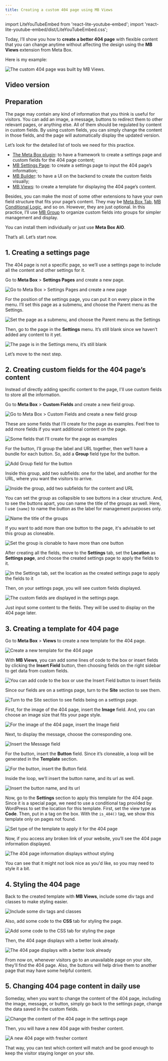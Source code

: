 ```yaml
---
title: Creating a custom 404 page using MB Views
---
```


import LiteYouTubeEmbed from 'react-lite-youtube-embed';
import 'react-lite-youtube-embed/dist/LiteYouTubeEmbed.css';

Today, I’ll show you how to **create a better 404 page** with flexible content that you can change anytime without affecting the design using the **MB Views** extension from Meta Box.

Here is my example:

![The custom 404 page was built by MB Views.](https://imgur.elightup.com/VrCu8Vf.png)

## Video version

<LiteYouTubeEmbed id='xfLNr3qEf4o'/>

## Preparation

The page may contain any kind of information that you think is useful for visitors. You can add an image, a message, buttons to redirect them to other relevant pages, or anything else. All of them should be regulated by content in custom fields. By using custom fields, you can simply change the content in those fields, and the page will automatically display the updated version.

Let’s look for the detailed list of tools we need for this practice.

* [The Meta Box plugin](https://wordpress.org/plugins/meta-box/): to have a framework to create a settings page and custom fields for the 404 page content;
* [MB Settings Page](https://metabox.io/plugins/mb-settings-page/): to create a settings page to input the 404 page’s information;
* [MB Builder](https://metabox.io/plugins/meta-box-builder/): to have a UI on the backend to create the custom fields visually;
* [MB Views](https://metabox.io/plugins/mb-views/): to create a template for displaying the 404 page’s content.

Besides, you can make the most of some other extensions to have your own field structure that fits your page’s content. They may be [Meta Box Tab](https://metabox.io/plugins/meta-box-tabs/), [MB Conditional Logic](https://metabox.io/plugins/meta-box-conditional-logic/), and so on. However, they are just optional. In this practice, I’ll use [MB Group](https://metabox.io/plugins/meta-box-group/) to organize custom fields into groups for simpler management and display.

You can install them individually or just use **Meta Box AIO**.

That’s all. Let’s start now.

## 1. Creating a settings page

The 404 page is not a specific page, so we’ll use a settings page to include all the content and other settings for it.

Go to **Meta Box** > **Settings Pages** and create a new page.

![Go to Meta Box > Settings Pages and create a new page](https://imgur.elightup.com/W2VGf6H.png)

For the position of the settings page, you can put it on every place in the menu. I’ll set this page as a submenu, and choose the Parent menu as the Settings.

![Set the page as a submenu, and choose the Parent menu as the Settings](https://imgur.elightup.com/xzKizar.png)

Then, go to the page in the **Settings** menu. It’s still blank since we haven’t added any content to it yet.

![The page is in the Settings menu, it’s still blank](https://imgur.elightup.com/DXQ1iTH.png)

Let’s move to the next step.

## 2. Creating custom fields for the 404 page’s content

Instead of directly adding specific content to the page, I'll use custom fields to store all the information.

Go to **Meta Box** > **Custom Fields** and create a new field group.

![Go to Meta Box > Custom Fields and create a new field group](https://imgur.elightup.com/RqDFB9a.png)

These are some fields that I’ll create for the page as examples. Feel free to add more fields if you want additional content on the page.

![Some fields that I’ll create for the page as examples](https://imgur.elightup.com/CpjDhAb.png)

For the button, I’ll group the label and URL together, then we’ll have a bundle for each button. So, add a **Group** field type for the button.

![Add Group field for the button](https://imgur.elightup.com/MVAmunx.png)

Inside this group, add two subfields: one for the label, and another for the URL, where you want the visitors to arrive.

![Inside the group, add two subfields for the content and URL](https://imgur.elightup.com/0eJPeNE.png)

You can set the group as collapsible to see buttons in a clear structure. And, to see the buttons apart, you can name the title of the groups as well. Here, I use `{name}` to name the button as the label for management purposes only.

![Name the title of the groups](https://imgur.elightup.com/pTvE8QQ.png)

If you want to add more than one button to the page, it's advisable to set this group as cloneable.

![Set the group is clonable to have more than one button](https://imgur.elightup.com/R18wdTS.png)

After creating all the fields, move to the **Settings** tab, set the **Location** as **Settings page**, and choose the created settings page to apply the fields to it.

![In the Settings tab, set the location as the created settings page to apply the fields to it](https://imgur.elightup.com/UgQIzfv.png)

Then, on your settings page, you will see custom fields displayed.

![The custom fields are displayed in the settings page.](https://imgur.elightup.com/nXU3joS.png)

Just input some content to the fields. They will be used to display on the 404 page later.

## 3. Creating a template for 404 page

Go to **Meta Box** > **Views** to create a new template for the 404 page.

![Create a new template for the 404 page](https://imgur.elightup.com/WR2zrtO.png)

With **MB Views**, you can add some lines of code to the box or insert fields by clicking the **Insert Field** button, then choosing fields on the right sidebar to get data from custom fields.

![You can add code to the box or use the Insert Field button to insert fields](https://imgur.elightup.com/RIoyLr4.png)

Since our fields are on a settings page, turn to the **Site** section to see them.

![Turn to the Site section to see fields being on a settings page.](https://imgur.elightup.com/SojeZFR.png)

First, for the image of the 404 page, insert the **Image** field. And, you can choose an image size that fits your page style.

![For the image of the 404 page, insert the Image field](https://imgur.elightup.com/owi1v9I.png)

Next, to display the message, choose the corresponding one.

![Insert the Message field](https://imgur.elightup.com/CuBsfXY.png)

For the button, insert the **Button** field. Since it’s cloneable, a loop will be generated in the **Template** section.

![For the button, insert the Button field.](https://imgur.elightup.com/9hY644d.png)

Inside the loop, we’ll insert the button name, and its url as well.

![Insert the button name, and its url ](https://imgur.elightup.com/I9LPkfE.png)

Now, go to the **Settings** section to apply this template for the 404 page. Since it is a special page, we need to use a conditional tag provided by WordPress to set the location for this template. First, set the view type as **Code**. Then, put in a tag on the box. With the `is_404()`  tag, we show this template only on pages not found.

![Set type of the template to apply it for the 404 page](https://imgur.elightup.com/TNXZzMm.png)

Now, if you access any broken link of your website, you’ll see the 404 page information displayed.

![The 404 page information displays without styling](https://imgur.elightup.com/Fs9oIWy.png)

You can see that it might not look nice as you'd like, so you may need to style it a bit.

## 4. Styling the 404 page

Back to the created template with **MB Views**, include some div tags and classes to make styling easier.

![Include some div tags and classes](https://imgur.elightup.com/69k9D4T.png)

Also, add some code to the **CSS** tab for styling the page.

![Add some code to the CSS tab for styling the page](https://imgur.elightup.com/vFpuf5a.png)

Then, the 404 page displays with a better look already.

![The 404 page displays with a better look already](https://imgur.elightup.com/VrCu8Vf.png)

From now on, whenever visitors go to an unavailable page on your site, they’ll find the 404 page. Also, the buttons will help drive them to another page that may have some helpful content.

## 5. Changing 404 page content in daily use

Someday, when you want to change the content of the 404 page, including the image, message, or button, simply go back to the settings page, change the data saved in the custom fields.

![Change the content of the 404 page in the settings page](https://imgur.elightup.com/FGF59qb.png)

Then, you will have a new 404 page with fresher content.

![A new 404 page with fresher content](https://imgur.elightup.com/DHMKUKm.png)

That way, you can test which content will match and be good enough to keep the visitor staying longer on your site.
